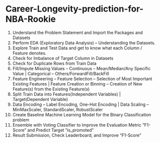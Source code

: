 # Career-Longevity-prediction-for-NBA-Rookie

1. Understand the Problem Statement and Import the Packages and Datasets
2. Perform EDA (Exploratory Data Analysis) – Understanding the Datasets.
3. Explore Train and Test Data and get to know what each Column / Feature denotes. 
4. Check for Imbalance of Target Column in Datasets
5. Check for Duplicate Rows from Train Data
6. Fill/Impute Missing Values – Continuous – Mean/Median/Any Specific Value | Categorical – Others/ForwardFill/BackFill
7. Feature Engineering – Feature Selection – Selection of Most Important Existing Features | Feature Creation or Binning  – Creation of New Feature(s) from the Existing Feature(s)
8. Split Train Data into Features(Independent Variables) | Target(Dependent Variable)
9. Data Encoding – Label Encoding, One-Hot Encoding | Data Scaling – MinMaxScaler, StandardScaler, RobustScaler
10. Create Baseline Machine Learning Model for the Binary Classification problem
11. Ensemble with Voting Classifier to Improve the Evaluation Metric “F1-Score” and Predict Target “is_promoted”
12. Result Submission, Check Leaderboard, and Improve “F1-Score”
